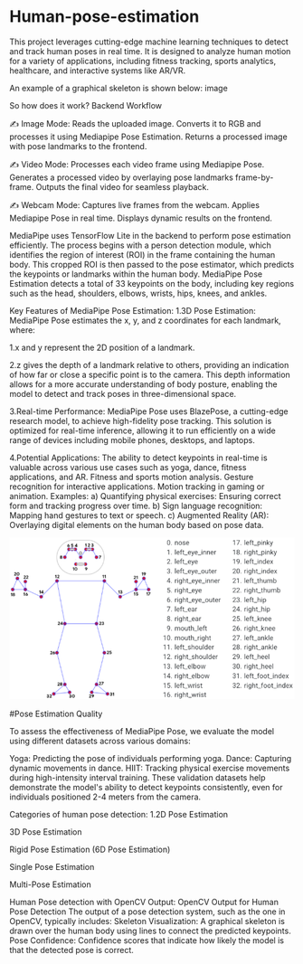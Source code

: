 # Human-pose-estimation
This project leverages cutting-edge machine learning techniques to detect and track human poses in real time. It is designed to analyze human motion for a variety of applications, including fitness tracking, sports analytics, healthcare, and interactive systems like AR/VR.

An example of a graphical skeleton is shown below:
image

So how does it work?
Backend Workflow

✍ Image Mode: Reads the uploaded image. Converts it to RGB and processes it using Mediapipe Pose Estimation. Returns a processed image with pose landmarks to the frontend.

✍ Video Mode: Processes each video frame using Mediapipe Pose. Generates a processed video by overlaying pose landmarks frame-by-frame. Outputs the final video for seamless playback.

✍ Webcam Mode: Captures live frames from the webcam. Applies Mediapipe Pose in real time. Displays dynamic results on the frontend.

MediaPipe uses TensorFlow Lite in the backend to perform pose estimation efficiently. The process begins with a person detection module, which identifies the region of interest (ROI) in the frame containing the human body. This cropped ROI is then passed to the pose estimator, which predicts the keypoints or landmarks within the human body. MediaPipe Pose Estimation detects a total of 33 keypoints on the body, including key regions such as the head, shoulders, elbows, wrists, hips, knees, and ankles.

Key Features of MediaPipe Pose Estimation: 1.3D Pose Estimation: MediaPipe Pose estimates the x, y, and z coordinates for each landmark, where:

1.x and y represent the 2D position of a landmark.

2.z gives the depth of a landmark relative to others, providing an indication of how far or close a specific point is to the camera. This depth information allows for a more accurate understanding of body posture, enabling the model to detect and track poses in three-dimensional space.

3.Real-time Performance: MediaPipe Pose uses BlazePose, a cutting-edge research model, to achieve high-fidelity pose tracking. This solution is optimized for real-time inference, allowing it to run efficiently on a wide range of devices including mobile phones, desktops, and laptops.

4.Potential Applications: The ability to detect keypoints in real-time is valuable across various use cases such as yoga, dance, fitness applications, and AR. Fitness and sports motion analysis. Gesture recognition for interactive applications. Motion tracking in gaming or animation. Examples: a) Quantifying physical exercises: Ensuring correct form and tracking progress over time. b) Sign language recognition: Mapping hand gestures to text or speech. c) Augmented Reality (AR): Overlaying digital elements on the human body based on pose data.

![alt text](image.png)

#Pose Estimation Quality 

To assess the effectiveness of MediaPipe Pose, we evaluate the model using different datasets across various domains:

Yoga: Predicting the pose of individuals performing yoga. Dance: Capturing dynamic movements in dance. HIIT: Tracking physical exercise movements during high-intensity interval training. These validation datasets help demonstrate the model's ability to detect keypoints consistently, even for individuals positioned 2-4 meters from the camera.

Categories of human pose detection:
1.2D Pose Estimation

3D Pose Estimation

Rigid Pose Estimation (6D Pose Estimation)

Single Pose Estimation

Multi-Pose Estimation

Human Pose detection with OpenCV Output:
OpenCV Output for Human Pose Detection The output of a pose detection system, such as the one in OpenCV, typically includes: Skeleton Visualization: A graphical skeleton is drawn over the human body using lines to connect the predicted keypoints. Pose Confidence: Confidence scores that indicate how likely the model is that the detected pose is correct.